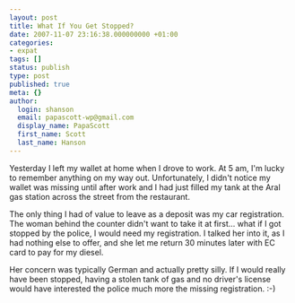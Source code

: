 ```yaml
---
layout: post
title: What If You Get Stopped?
date: 2007-11-07 23:16:38.000000000 +01:00
categories:
- expat
tags: []
status: publish
type: post
published: true
meta: {}
author:
  login: shanson
  email: papascott-wp@gmail.com
  display_name: PapaScott
  first_name: Scott
  last_name: Hanson
---
```

<p>Yesterday I left my wallet at home when I drove to work. At 5 am, I'm lucky to remember anything on my way out. Unfortunately, I didn't notice my wallet was missing until after work and I had just filled my tank at the Aral gas station across the street from the restaurant.</p>
<p>The only thing I had of value to leave as a deposit was my car registration. The woman behind the counter didn't want to take it at first... what if I got stopped by the police, I would need my registration. I talked her into it, as I had nothing else to offer, and she let me return 30 minutes later with EC card to pay for my diesel.</p>
<p>Her concern was typically German and actually pretty silly. If I would really have been stopped, having a stolen tank of gas and no driver's license would have interested the police much more the missing registration. :-)</p>
